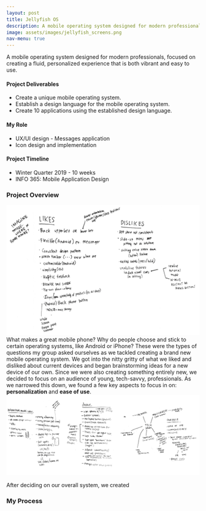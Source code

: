 ```yaml
---
layout: post
title: Jellyfish OS
description: A mobile operating system designed for modern professionals.
image: assets/images/jellyfish_screens.png
nav-menu: true
---
```


<!-- Main -->
<div id="main" class="alt">

<!-- Content -->
<p>A mobile operating system designed for modern professionals, focused on creating a fluid, personalized experience that is both vibrant and easy to use.</p>
<div class="row">
	<div class="4u 12u$(medium)">
		<h4>Project Deliverables</h4>
		<ul class="alt"><li>Create a unique mobile operating system.</li>
		<li>Establish a design language for the mobile operating system.</li>
		<li>Create 10 applications using the established design language.</li>
		</ul>
	</div>
	<div class="4u 12u$(medium)">
		<h4>My Role</h4>
		<ul class="alt"><li>UX/UI design - Messages application</li>
		<li>Icon design and implementation</li></ul>
	</div>
	<div class="4u$ 12u$(medium)">
		<h4>Project Timeline</h4>
		<ul class="alt"><li>Winter Quarter 2019 - 10 weeks </li>
		<li>INFO 365: Mobile Application Design</li></ul>
	</div>
</div>

<!-- Elements -->
<h3 id="elements">Project Overview</h3>

<p><span class="image left"><img src="/assets/images/current_tech_proscons.PNG" alt="Whiteboard with pros and cons."/></span>
What makes a great mobile phone? Why do people choose and stick to certain operating systems, like Android or iPhone? These were the types of questions my group asked ourselves as we tackled creating a brand new mobile operating system. We got into the nitty gritty of what we liked and disliked about current devices and began brainstorming ideas for a new device of our own. Since we were also creating something entirely new, we decided to focus on an audience of young, tech-savvy, professionals. As we narrowed this down, we found a few key aspects to focus in on: <b>personalization</b> and <b>ease of use</b>.
<span class="image fit"><img src="/assets/images/device_brainstorming.PNG"/></span></p>

<p>After deciding on our overall system, we created</p>

<!-- My contribution? -->
<h3 id="elements">My Process</h3>

<!-- <hr class="major" /> -->

<!-- <p>Praesent ac adipiscing ullamcorper semper ut amet ac risus. Lorem sapien ut odio odio nunc. Ac adipiscing nibh porttitor erat risus justo adipiscing adipiscing amet placerat accumsan. Vis. Faucibus odio magna tempus adipiscing a non. In mi primis arcu ut non accumsan vivamus ac blandit adipiscing adipiscing arcu metus praesent turpis eu ac lacinia nunc ac commodo gravida adipiscing eget accumsan ac nunc adipiscing adipiscing.</p> -->

</div>